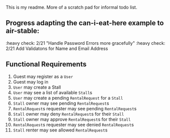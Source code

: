 This is my readme. More of a scratch pad for informal todo list.

## Progress adapting the can-i-eat-here example to air-stable:
:heavy check: 2/21 "Handle Password Errors more gracefully"
:heavy check: 2/21 Add Validatons for Name and Email Address

## Functional Requirements

1. Guest may register as a `User`
1. Guest may log in
1. `User` may create a Stall
1. `User` may see a list of available `Stall`s
1. `User` may create a pending `RentalRequest` for a `Stall`
1. `Stall` owner may see pending `RentalRequest`s
1. `RentalRequest`s requester may see pending `RentalRequest`s
1. `Stall` owner may deny `RentalRequest`s for their `Stall`
1. `Stall` owner may approve `RentalRequest`s for their `Stall`
1. `RentalRequest`s requester may see denied `RentalRequest`s
1. `Stall` renter may see allowed `RentalRequest`s

